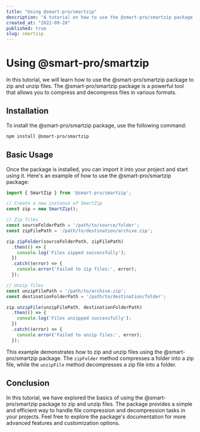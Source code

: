 ```yaml
---
title: "Using @smart-pro/smartzip"
description: "A tutorial on how to use the @smart-pro/smartzip package to zip and unzip files"
created_at: "2022-09-28"
published: true
slug: smartzip
---
```


# Using @smart-pro/smartzip

In this tutorial, we will learn how to use the @smart-pro/smartzip package to zip and unzip files. The @smart-pro/smartzip package is a powerful tool that allows you to compress and decompress files in various formats.

## Installation

To install the @smart-pro/smartzip package, use the following command:

```bash
npm install @smart-pro/smartzip
```

## Basic Usage

Once the package is installed, you can import it into your project and start using it. Here's an example of how to use the @smart-pro/smartzip package:

```javascript
import { SmartZip } from '@smart-pro/smartzip';

// Create a new instance of SmartZip
const zip = new SmartZip();

// Zip files
const sourceFolderPath = '/path/to/source/folder';
const zipFilePath = '/path/to/destination/archive.zip';

zip.zipFolder(sourceFolderPath, zipFilePath)
  .then(() => {
    console.log('Files zipped successfully');
  })
  .catch((error) => {
    console.error('Failed to zip files:', error);
  });

// Unzip files
const unzipFilePath = '/path/to/archive.zip';
const destinationFolderPath = '/path/to/destination/folder';

zip.unzipFile(unzipFilePath, destinationFolderPath)
  .then(() => {
    console.log('Files unzipped successfully');
  })
  .catch((error) => {
    console.error('Failed to unzip files:', error);
  });
```

This example demonstrates how to zip and unzip files using the @smart-pro/smartzip package. The `zipFolder` method compresses a folder into a zip file, while the `unzipFile` method decompresses a zip file into a folder.

## Conclusion

In this tutorial, we have explored the basics of using the @smart-pro/smartzip package to zip and unzip files. The package provides a simple and efficient way to handle file compression and decompression tasks in your projects. Feel free to explore the package's documentation for more advanced features and customization options.